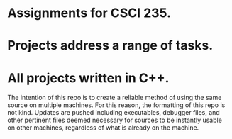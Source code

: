 # Assignments for CSCI 235. 
# Projects address a range of tasks. 
# All projects written in C++.

The intention of this repo is to create a reliable method of using the same source on multiple machines. For this reason, the formatting of this repo is not kind. Updates are pushed including executables, debugger files, and other pertinent files deemed necessary for sources to be instantly usable on other machines, regardless of what is already on the machine.
